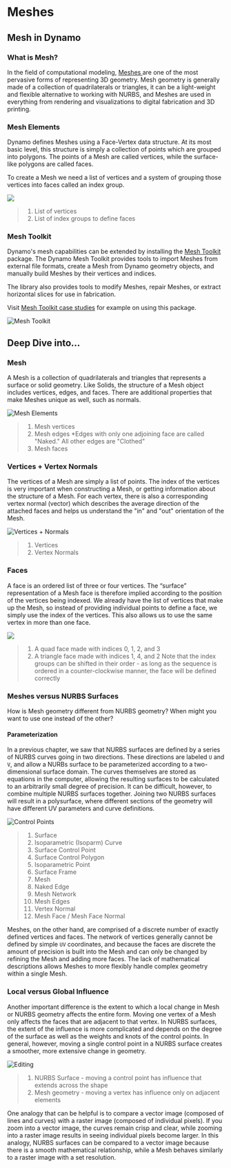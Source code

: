 # Meshes

## Mesh in Dynamo

### What is Mesh?

In the field of computational modeling, [Meshes ](7-meshes.md#mesh)are one of the most pervasive forms of representing 3D geometry. Mesh geometry is generally made of a collection of quadrilaterals or triangles, it can be a light-weight and flexible alternative to working with NURBS, and Meshes are used in everything from rendering and visualizations to digital fabrication and 3D printing.

### Mesh Elements

Dynamo defines Meshes using a Face-Vertex data structure. At its most basic level, this structure is simply a collection of points which are grouped into polygons. The points of a Mesh are called vertices, while the surface-like polygons are called faces.

To create a Mesh we need a list of vertices and a system of grouping those vertices into faces called an index group.

![](<./images/5-2/7/meshes - mesh elements.jpg>)

> 1. List of vertices
> 2. List of index groups to define faces

### Mesh Toolkit

Dynamo's mesh capabilities can be extended by installing the [Mesh Toolkit](https://github.com/DynamoDS/Dynamo/wiki/Dynamo-Mesh-Toolkit) package. The Dynamo Mesh Toolkit provides tools to import Meshes from external file formats, create a Mesh from Dynamo geometry objects, and manually build Meshes by their vertices and indices.

The library also provides tools to modify Meshes, repair Meshes, or extract horizontal slices for use in fabrication.

Visit [Mesh Toolkit case studies](../../custom-nodes-and-packages/11-packages/11-2\_mesh-toolkit.md) for example on using this package.

![Mesh Toolkit](<./images/5-2/7/meshes - mesh toolkit standford bunny.jpg>)

## Deep Dive into...

### Mesh

A Mesh is a collection of quadrilaterals and triangles that represents a surface or solid geometry. Like Solids, the structure of a Mesh object includes vertices, edges, and faces. There are additional properties that make Meshes unique as well, such as normals.

![Mesh Elements](./images/5-2/7/MeshElements2.jpg)

> 1. Mesh vertices
> 2. Mesh edges \*Edges with only one adjoining face are called "Naked." All other edges are "Clothed"
> 3. Mesh faces

### Vertices + Vertex Normals

The vertices of a Mesh are simply a list of points. The index of the vertices is very important when constructing a Mesh, or getting information about the structure of a Mesh. For each vertex, there is also a corresponding vertex normal (vector) which describes the average direction of the attached faces and helps us understand the "in" and "out" orientation of the Mesh.

![Vertices + Normals](./images/5-2/7/vertexNormals.jpg)

> 1. Vertices
> 2. Vertex Normals

### Faces

A face is an ordered list of three or four vertices. The “surface” representation of a Mesh face is therefore implied according to the position of the vertices being indexed. We already have the list of vertices that make up the Mesh, so instead of providing individual points to define a face, we simply use the index of the vertices. This also allows us to use the same vertex in more than one face.

![](./images/5-2/7/meshFaces.jpg)

> 1. A quad face made with indices 0, 1, 2, and 3
> 2. A triangle face made with indices 1, 4, and 2 Note that the index groups can be shifted in their order - as long as the sequence is ordered in a counter-clockwise manner, the face will be defined correctly

### Meshes versus NURBS Surfaces

How is Mesh geometry different from NURBS geometry? When might you want to use one instead of the other?

#### Parameterization

In a previous chapter, we saw that NURBS surfaces are defined by a series of NURBS curves going in two directions. These directions are labeled `U` and `V`, and allow a NURBs surface to be parameterized according to a two-dimensional surface domain. The curves themselves are stored as equations in the computer, allowing the resulting surfaces to be calculated to an arbitrarily small degree of precision. It can be difficult, however, to combine multiple NURBS surfaces together. Joining two NURBS surfaces will result in a polysurface, where different sections of the geometry will have different UV parameters and curve definitions.

![Control Points](./images/5-2/7/NURBSvsMESH-01.jpg)

> 1. Surface
> 2. Isoparametric (Isoparm) Curve
> 3. Surface Control Point
> 4. Surface Control Polygon
> 5. Isoparametric Point
> 6. Surface Frame
> 7. Mesh
> 8. Naked Edge
> 9. Mesh Network
> 10. Mesh Edges
> 11. Vertex Normal
> 12. Mesh Face / Mesh Face Normal

Meshes, on the other hand, are comprised of a discrete number of exactly defined vertices and faces. The network of vertices generally cannot be defined by simple `UV` coordinates, and because the faces are discrete the amount of precision is built into the Mesh and can only be changed by refining the Mesh and adding more faces. The lack of mathematical descriptions allows Meshes to more flexibly handle complex geometry within a single Mesh.

### Local versus Global Influence

Another important difference is the extent to which a local change in Mesh or NURBS geometry affects the entire form. Moving one vertex of a Mesh only affects the faces that are adjacent to that vertex. In NURBS surfaces, the extent of the influence is more complicated and depends on the degree of the surface as well as the weights and knots of the control points. In general, however, moving a single control point in a NURBS surface creates a smoother, more extensive change in geometry.

![Editing](./images/5-2/7/NURBSvsMESH-02.jpg)

> 1. NURBS Surface - moving a control point has influence that extends across the shape
> 2. Mesh geometry - moving a vertex has influence only on adjacent elements

One analogy that can be helpful is to compare a vector image (composed of lines and curves) with a raster image (composed of individual pixels). If you zoom into a vector image, the curves remain crisp and clear, while zooming into a raster image results in seeing individual pixels become larger. In this analogy, NURBS surfaces can be compared to a vector image because there is a smooth mathematical relationship, while a Mesh behaves similarly to a raster image with a set resolution.

##
